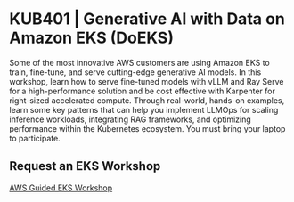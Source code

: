 # KUB401 | Generative AI with Data on Amazon EKS (DoEKS)
Some of the most innovative AWS customers are using Amazon EKS to train, fine-tune, and serve cutting-edge generative AI models. In this workshop, learn how to serve fine-tuned models with vLLM and Ray Serve for a high-performance solution and be cost effective with Karpenter for right-sized accelerated compute. Through real-world, hands-on examples, learn some key patterns that can help you implement LLMOps for scaling inference workloads, integrating RAG frameworks, and optimizing performance within the Kubernetes ecosystem. You must bring your laptop to participate. 

## Request an EKS Workshop
[AWS Guided EKS Workshop](https://pages.awscloud.com/NAMER-other-PT-eks-workshop-2024-reg.html?trk=93273282-cba3-45ac-932f-841b45264eee&sc_channel=el)
